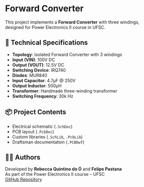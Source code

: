 # Forward Converter

This project implements a **Forward Converter** with three windings, designed for Power Electronics II course in UFSC.

## 📐 Technical Specifications

- **Topology**: Isolated Forward Converter with 3 windings
- **Input (VIN)**: 100V DC
- **Output (VOUT)**: 12.5V DC
- **Switching Device**: IRQ740
- **Diodes**: MUR840
- **Input Capacitor**: 4.7µF @ 250V
- **Output Inductor**: 500µH
- **Transformer**: Handmade three-winding transformer
- **Switching Frequency**: 30k Hz


## 📦 Project Contents

- Electrical schematic (`.SchDoc`)
- PCB layout (`.PcbDoc`)
- Custom libraries (`.SchLib`, `.PcbLib`)
- Draftsman documentation (`.PCBDwf`)

## 🙋‍♀️ Authors

Developed by **Rebecca Quintino do Ó** and **Felipe Pastana**  
As part of the Power Electronics II course – UFSC  
[GitHub Repository](https://github.com/rebeccaquintino/forward)
